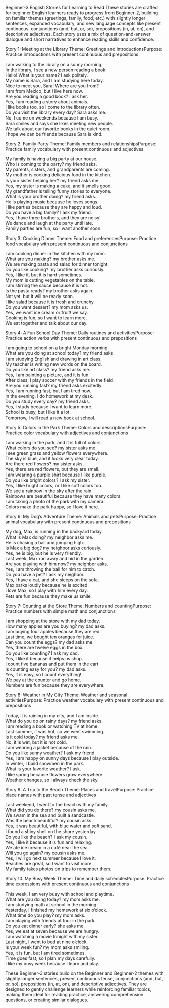 Beginner-3 English Stories for Learning to Read
These stories are crafted for beginner English learners ready to progress from Beginner-2, building on familiar themes (greetings, family, food, etc.) with slightly longer sentences, expanded vocabulary, and new language concepts like present continuous, conjunctions (and, but, or, so), prepositions (in, at, on), and descriptive adjectives. Each story uses a mix of question-and-answer dialogue and short narratives to enhance reading skills and confidence.

Story 1: Meeting at the Library
Theme: Greetings and introductionsPurpose: Practice introductions with present continuous and prepositions  

I am walking to the library on a sunny morning.  
In the library, I see a new person reading a book.  
Hello! What is your name? I ask politely.  
My name is Sara, and I am studying here today.  
Nice to meet you, Sara! Where are you from?  
I am from Mexico, but I live here now.  
Are you reading a good book? I ask her.  
Yes, I am reading a story about animals.  
I like books too, so I come to the library often.  
Do you visit the library every day? Sara asks me.  
No, I come on weekends because I am busy.  
Sara smiles and says she likes meeting new people.  
We talk about our favorite books in the quiet room.  
I hope we can be friends because Sara is kind.


Story 2: Family Party
Theme: Family members and relationshipsPurpose: Practice family vocabulary with present continuous and adjectives  

My family is having a big party at our house.  
Who is coming to the party? my friend asks.  
My parents, sisters, and grandparents are coming.  
My mother is cooking delicious food in the kitchen.  
Is your sister helping her? my friend asks me.  
Yes, my sister is making a cake, and it smells good.  
My grandfather is telling funny stories to everyone.  
What is your brother doing? my friend asks.  
He is playing music because he loves songs.  
I like parties because they are happy and loud.  
Do you have a big family? I ask my friend.  
Yes, I have three brothers, and they are noisy!  
We dance and laugh at the party until late.  
Family parties are fun, so I want another soon.


Story 3: Cooking Dinner
Theme: Food and preferencesPurpose: Practice food vocabulary with present continuous and conjunctions  

I am cooking dinner in the kitchen with my mom.  
What are you making? my brother asks me.  
We are making pasta and salad for dinner tonight.  
Do you like cooking? my brother asks curiously.  
Yes, I like it, but it is hard sometimes.  
My mom is cutting vegetables on the table.  
I am stirring the sauce because it is hot.  
Is the pasta ready? my brother asks again.  
Not yet, but it will be ready soon.  
I like salad because it is fresh and crunchy.  
Do you want dessert? my mom asks us.  
Yes, we want ice cream or fruit! we say.  
Cooking is fun, so I want to learn more.  
We eat together and talk about our day.


Story 4: A Fun School Day
Theme: Daily routines and activitiesPurpose: Practice action verbs with present continuous and prepositions  

I am going to school on a bright Monday morning.  
What are you doing at school today? my friend asks.  
I am studying English and drawing in art class.  
My teacher is writing new words on the board.  
Do you like art class? my friend asks me.  
Yes, I am painting a picture, and it is fun.  
After class, I play soccer with my friends in the field.  
Are you running fast? my friend asks excitedly.  
Yes, I am running fast, but I am tired now.  
In the evening, I do homework at my desk.  
Do you study every day? my friend asks.  
Yes, I study because I want to learn more.  
School is busy, but I like it a lot.  
Tomorrow, I will read a new book at school.


Story 5: Colors in the Park
Theme: Colors and descriptionsPurpose: Practice color vocabulary with adjectives and conjunctions  

I am walking in the park, and it is full of colors.  
What colors do you see? my sister asks me.  
I see green grass and yellow flowers everywhere.  
The sky is blue, and it looks very clear today.  
Are there red flowers? my sister asks.  
Yes, there are red flowers, but they are small.  
I am wearing a purple shirt because I like purple.  
Do you like bright colors? I ask my sister.  
Yes, I like bright colors, or I like soft colors too.  
We see a rainbow in the sky after the rain.  
Rainbows are beautiful because they have many colors.  
I am taking a photo of the park with my camera.  
Colors make the park happy, so I love it here.


Story 6: My Dog’s Adventure
Theme: Animals and petsPurpose: Practice animal vocabulary with present continuous and prepositions  

My dog, Max, is running in the backyard today.  
What is Max doing? my neighbor asks me.  
He is chasing a ball and jumping high.  
Is Max a big dog? my neighbor asks curiously.  
Yes, he is big, but he is very friendly.  
Last week, Max ran away and hid in the garden.  
Are you playing with him now? my neighbor asks.  
Yes, I am throwing the ball for him to catch.  
Do you have a pet? I ask my neighbor.  
Yes, I have a cat, and she sleeps on the sofa.  
Max barks loudly because he is excited.  
I love Max, so I play with him every day.  
Pets are fun because they make us smile.


Story 7: Counting at the Store
Theme: Numbers and countingPurpose: Practice numbers with simple math and conjunctions  

I am shopping at the store with my dad today.  
How many apples are you buying? my dad asks.  
I am buying four apples because they are red.  
Last time, we bought ten oranges for juice.  
Can you count the eggs? my dad asks me.  
Yes, there are twelve eggs in the box.  
Do you like counting? I ask my dad.  
Yes, I like it because it helps us shop.  
I count five bananas and put them in the cart.  
Is counting easy for you? my dad asks.  
Yes, it is easy, so I count everything!  
We pay at the counter and go home.  
Numbers are fun because they are everywhere.


Story 8: Weather in My City
Theme: Weather and seasonal activitiesPurpose: Practice weather vocabulary with present continuous and prepositions  

Today, it is raining in my city, and I am inside.  
What do you do on rainy days? my friend asks.  
I am reading a book or watching TV at home.  
Last summer, it was hot, so we went swimming.  
Is it cold today? my friend asks me.  
No, it is wet, but it is not cold.  
I am wearing a jacket because of the rain.  
Do you like sunny weather? I ask my friend.  
Yes, I am happy on sunny days because I play outside.  
In winter, I build snowmen in the park.  
What is your favorite weather? I ask.  
I like spring because flowers grow everywhere.  
Weather changes, so I always check the sky.


Story 9: A Trip to the Beach
Theme: Places and travelPurpose: Practice place names with past tense and adjectives  

Last weekend, I went to the beach with my family.  
What did you do there? my cousin asks me.  
We swam in the sea and built a sandcastle.  
Was the beach beautiful? my cousin asks.  
Yes, it was beautiful, with blue water and soft sand.  
I found a shiny shell on the shore yesterday.  
Do you like the beach? I ask my cousin.  
Yes, I like it because it is fun and relaxing.  
We ate ice cream in a café near the sea.  
Will you go again? my cousin asks me.  
Yes, I will go next summer because I love it.  
Beaches are great, so I want to visit more.  
My family takes photos on trips to remember them.


Story 10: My Busy Week
Theme: Time and daily schedulesPurpose: Practice time expressions with present continuous and conjunctions  

This week, I am very busy with school and playtime.  
What are you doing today? my mom asks me.  
I am studying math at school in the morning.  
Yesterday, I finished my homework at six o’clock.  
What time do you play? my mom asks.  
I am playing with friends at four in the park.  
Do you eat dinner early? she asks me.  
Yes, we eat at seven because we are hungry.  
I am watching a movie tonight with my sister.  
Last night, I went to bed at nine o’clock.  
Is your week fun? my mom asks smiling.  
Yes, it is fun, but I am tired sometimes.  
Time goes fast, so I plan my days carefully.  
I like my busy week because I learn and play.


These Beginner-3 stories build on the Beginner and Beginner-2 themes with slightly longer sentences, present continuous tense, conjunctions (and, but, or, so), prepositions (in, at, on), and descriptive adjectives. They are designed to gently challenge learners while reinforcing familiar topics, making them ideal for reading practice, answering comprehension questions, or creating similar dialogues.